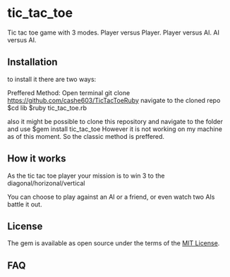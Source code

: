 # tic_tac_toe

Tic tac toe game with 3 modes.
Player versus Player.
Player versus AI.
AI versus AI.

## Installation


to install it there are two ways:

Preffered Method: Open terminal
    git clone https://github.com/cashe603/TicTacToeRuby
    navigate to the cloned repo
    $cd lib
    $ruby tic_tac_toe.rb

also it might be possible to clone this repository and navigate to the folder and use $gem install tic_tac_toe
However it is not working on my machine as of this moment. So the classic method is preffered.

## How it works

As the tic tac toe player your mission is to win 3 to the 
diagonal/horizonal/vertical

You can choose to play against an AI or a friend, or even watch two AIs battle it out.


## License

The gem is available as open source under the terms of the [MIT License](http://opensource.org/licenses/MIT).

## FAQ
